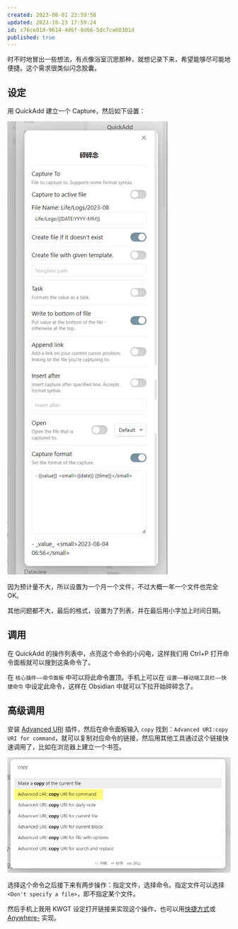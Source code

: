 ```yaml
---
created: 2023-08-01 23:59:58
updated: 2023-10-23 17:59:24
id: c76ce010-9614-4d6f-8d66-5dc7ca60301d
published: true
---
```


时不时地冒出一些想法，有点像浴室沉思那种，就想记录下来，希望能够尽可能地便捷。这个需求很类似闪念胶囊。

## 设定

用 QuickAdd 建立一个 Capture，然后如下设置：

![碎碎念设置](../Resource/images/碎碎念设置.png)

因为预计量不大，所以设置为一个月一个文件，不过大概一年一个文件也完全 OK。

其他问题都不大，最后的格式，设置为了列表，并在最后用小字加上时间日期。

## 调用

在 QuickAdd 的操作列表中，点亮这个命令的小闪电，这样我们用 Ctrl+P 打开命令面板就可以搜到这条命令了。

在 `核心插件——命令面板` 中可以将此命令置顶。手机上可以在 `设置——移动端工具栏——快捷命令` 中设定此命令，这样在 Obsidian 中就可以下拉开始碎碎念了。

## 高级调用

安装 [Advanced URI](https://github.com/Vinzent03/obsidian-advanced-uri) 插件，然后在命令面板输入 `copy` 找到：`Advanced URI:copy URI for command`，就可以复制对应命令的链接，然后用其他工具通过这个链接快速调用了，比如在浏览器上建立一个书签。

![复制命令URI](../Resource/images/复制命令URI.png)

选择这个命令之后接下来有两步操作：指定文件，选择命令。指定文件可以选择 `<Don't specify a file>`，即不指定某个文件。

然后手机上我用 KWGT 设定打开链接来实现这个操作，也可以用[快捷方式](https://kutt.appinn.com/Uu4Egk)或 [Anywhere-](https://github.com/zhaobozhen/Anywhere-) 实现。